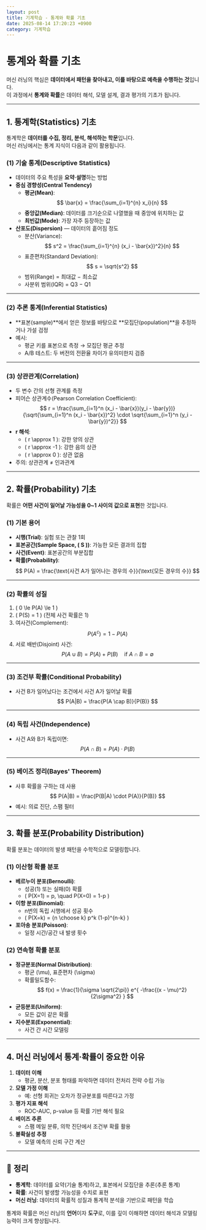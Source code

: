 ```yaml
---
layout: post
title: 기계학습 - 통계와 확률 기초
date: 2025-08-14 17:20:23 +0900
category: 기계학습
---
```

# 통계와 확률 기초

머신 러닝의 핵심은 **데이터에서 패턴을 찾아내고, 이를 바탕으로 예측을 수행하는 것**입니다.  
이 과정에서 **통계와 확률**은 데이터 해석, 모델 설계, 결과 평가의 기초가 됩니다.

---

## 1. 통계학(Statistics) 기초

통계학은 **데이터를 수집, 정리, 분석, 해석하는 학문**입니다.  
머신 러닝에서는 통계 지식이 다음과 같이 활용됩니다.

### (1) 기술 통계(Descriptive Statistics)
- 데이터의 주요 특성을 **요약·설명**하는 방법
- **중심 경향성(Central Tendency)**
  - **평균(Mean)**:
    $$
    \bar{x} = \frac{\sum_{i=1}^{n} x_i}{n}
    $$
  - **중앙값(Median)**: 데이터를 크기순으로 나열했을 때 중앙에 위치하는 값
  - **최빈값(Mode)**: 가장 자주 등장하는 값
- **산포도(Dispersion)** — 데이터의 흩어짐 정도
  - 분산(Variance):
    $$
    s^2 = \frac{\sum_{i=1}^{n} (x_i - \bar{x})^2}{n}
    $$
  - 표준편차(Standard Deviation):
    $$
    s = \sqrt{s^2}
    $$
  - 범위(Range) = 최대값 − 최소값
  - 사분위 범위(IQR) = Q3 − Q1

---

### (2) 추론 통계(Inferential Statistics)
- **표본(sample)**에서 얻은 정보를 바탕으로 **모집단(population)**을 추정하거나 가설 검정
- 예시:
  - 평균 키를 표본으로 측정 → 모집단 평균 추정
  - A/B 테스트: 두 버전의 전환율 차이가 유의미한지 검증

---

### (3) 상관관계(Correlation)
- 두 변수 간의 선형 관계를 측정
- 피어슨 상관계수(Pearson Correlation Coefficient):
  $$
  r = \frac{\sum_{i=1}^n (x_i - \bar{x})(y_i - \bar{y})}{\sqrt{\sum_{i=1}^n (x_i - \bar{x})^2} \cdot \sqrt{\sum_{i=1}^n (y_i - \bar{y})^2}}
  $$
- **r 해석**:
  - \( r \approx 1 \): 강한 양의 상관
  - \( r \approx -1 \): 강한 음의 상관
  - \( r \approx 0 \): 상관 없음
- 주의: 상관관계 ≠ 인과관계

---

## 2. 확률(Probability) 기초

확률은 **어떤 사건이 일어날 가능성을 0~1 사이의 값으로 표현**한 것입니다.

### (1) 기본 용어
- **시행(Trial)**: 실험 또는 관찰 1회
- **표본공간(Sample Space, \( S \))**: 가능한 모든 결과의 집합
- **사건(Event)**: 표본공간의 부분집합
- **확률(Probability)**:
  $$
  P(A) = \frac{\text{사건 A가 일어나는 경우의 수}}{\text{모든 경우의 수}}
  $$

---

### (2) 확률의 성질
1. \( 0 \le P(A) \le 1 \)
2. \( P(S) = 1 \)  (전체 사건 확률은 1)
3. 여사건(Complement):
   $$
   P(A^c) = 1 - P(A)
   $$
4. 서로 배반(Disjoint) 사건:
   $$
   P(A \cup B) = P(A) + P(B) \quad \text{if } A \cap B = \emptyset
   $$

---

### (3) 조건부 확률(Conditional Probability)
- 사건 B가 일어났다는 조건에서 사건 A가 일어날 확률
  $$
  P(A|B) = \frac{P(A \cap B)}{P(B)}
  $$

---

### (4) 독립 사건(Independence)
- 사건 A와 B가 독립이면:
  $$
  P(A \cap B) = P(A) \cdot P(B)
  $$

---

### (5) 베이즈 정리(Bayes' Theorem)
- 사후 확률을 구하는 데 사용
  $$
  P(A|B) = \frac{P(B|A) \cdot P(A)}{P(B)}
  $$
- 예시: 의료 진단, 스팸 필터

---

## 3. 확률 분포(Probability Distribution)

확률 분포는 데이터의 발생 패턴을 수학적으로 모델링합니다.

### (1) 이산형 확률 분포
- **베르누이 분포(Bernoulli)**:
  - 성공(1) 또는 실패(0) 확률
  - \( P(X=1) = p, \quad P(X=0) = 1-p \)
- **이항 분포(Binomial)**:
  - n번의 독립 시행에서 성공 횟수
  - \( P(X=k) = {n \choose k} p^k (1-p)^{n-k} \)
- **포아송 분포(Poisson)**:
  - 일정 시간/공간 내 발생 횟수

### (2) 연속형 확률 분포
- **정규분포(Normal Distribution)**:
  - 평균 \(\mu\), 표준편차 \(\sigma\)
  - 확률밀도함수:
    $$
    f(x) = \frac{1}{\sigma \sqrt{2\pi}} e^{ -\frac{(x - \mu)^2}{2\sigma^2} }
    $$
- **균등분포(Uniform)**:
  - 모든 값이 같은 확률
- **지수분포(Exponential)**:
  - 사건 간 시간 모델링

---

## 4. 머신 러닝에서 통계·확률이 중요한 이유

1. **데이터 이해**
   - 평균, 분산, 분포 형태를 파악하면 데이터 전처리 전략 수립 가능
2. **모델 가정 이해**
   - 예: 선형 회귀는 오차가 정규분포를 따른다고 가정
3. **평가 지표 해석**
   - ROC-AUC, p-value 등 확률 기반 해석 필요
4. **베이즈 추론**
   - 스팸 메일 분류, 의학 진단에서 조건부 확률 활용
5. **불확실성 추정**
   - 모델 예측의 신뢰 구간 계산

---

## 📌 정리
- **통계학**: 데이터를 요약(기술 통계)하고, 표본에서 모집단을 추론(추론 통계)
- **확률**: 사건이 발생할 가능성을 수치로 표현
- **머신 러닝**: 데이터의 확률적 성질과 통계적 분석을 기반으로 패턴을 학습

통계와 확률은 머신 러닝의 **언어**이자 **도구**로, 이를 깊이 이해하면 데이터 해석과 모델링 능력이 크게 향상됩니다.